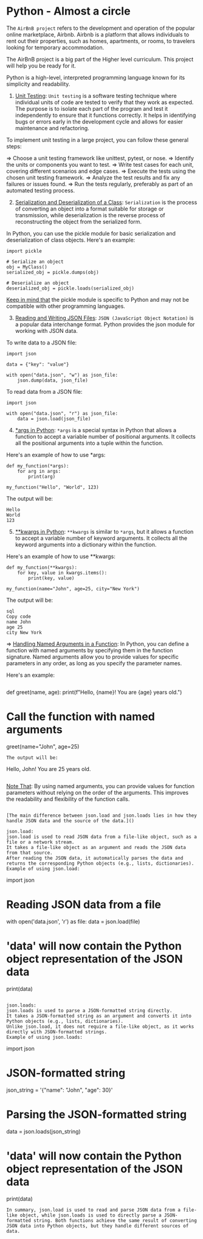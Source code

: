 # Python - Almost a circle

The `AirBnB project` refers to the development and operation of the popular online marketplace, Airbnb. Airbnb is a platform that allows individuals to rent out their properties, such as homes, apartments, or rooms, to travelers looking for temporary accommodation.

The AirBnB project is a big part of the Higher level curriculum. This project will help you be ready for it.

Python is a high-level, interpreted programming language known for its simplicity and readability.

1. [Unit Testing]():
`Unit testing` is a software testing technique where individual units of code are tested to verify that they work as expected. The purpose is to isolate each part of the program and test it independently to ensure that it functions correctly. It helps in identifying bugs or errors early in the development cycle and allows for easier maintenance and refactoring.

To implement unit testing in a large project, you can follow these general steps:

=> Choose a unit testing framework like unittest, pytest, or nose.
=> Identify the units or components you want to test.
=> Write test cases for each unit, covering different scenarios and edge cases.
=> Execute the tests using the chosen unit testing framework.
=> Analyze the test results and fix any failures or issues found.
=> Run the tests regularly, preferably as part of an automated testing process.

2. [Serialization and Deserialization of a Class]():
`Serialization` is the process of converting an object into a format suitable for storage or transmission, while deserialization is the reverse process of reconstructing the object from the serialized form.

In Python, you can use the pickle module for basic serialization and deserialization of class objects. Here's an example:

```
import pickle

# Serialize an object
obj = MyClass()
serialized_obj = pickle.dumps(obj)

# Deserialize an object
deserialized_obj = pickle.loads(serialized_obj)
```

[Keep in mind that]() the pickle module is specific to Python and may not be compatible with other programming languages.

3. [Reading and Writing JSON Files]():
`JSON (JavaScript Object Notation)` is a popular data interchange format. Python provides the json module for working with JSON data.

To write data to a JSON file:

```
import json

data = {"key": "value"}

with open("data.json", "w") as json_file:
    json.dump(data, json_file)
```

To read data from a JSON file:

```
import json

with open("data.json", "r") as json_file:
    data = json.load(json_file)
```

4. [\*args in Python]():
`*args` is a special syntax in Python that allows a function to accept a variable number of positional arguments. It collects all the positional arguments into a tuple within the function.

Here's an example of how to use \*args:

```
def my_function(*args):
    for arg in args:
        print(arg)

my_function("Hello", "World", 123)
```
The output will be:
```
Hello
World
123
```

5. [\*\*kwargs in Python]():
`**kwargs` is similar to `*args`, but it allows a function to accept a variable number of keyword arguments. It collects all the keyword arguments into a dictionary within the function.

Here's an example of how to use \*\*kwargs:

```
def my_function(**kwargs):
    for key, value in kwargs.items():
        print(key, value)

my_function(name="John", age=25, city="New York")
```
The output will be:
```
sql
Copy code
name John
age 25
city New York
```

=> [Handling Named Arguments in a Function]():
In Python, you can define a function with named arguments by specifying them in the function signature. Named arguments allow you to provide values for specific parameters in any order, as long as you specify the parameter names.

Here's an example:
```
```
def greet(name, age):
    print(f"Hello, {name}! You are {age} years old.")

# Call the function with named arguments
greet(name="John", age=25)
```
The output will be:
```
Hello, John! You are 25 years old.
```
```

[Note That](): By using named arguments, you can provide values for function parameters without relying on the order of the arguments. This improves the readability and flexibility of the function calls.
```

[The main difference between json.load and json.loads lies in how they handle JSON data and the source of the data.]()

json.load:
json.load is used to read JSON data from a file-like object, such as a file or a network stream.
It takes a file-like object as an argument and reads the JSON data from that source.
After reading the JSON data, it automatically parses the data and returns the corresponding Python objects (e.g., lists, dictionaries).
Example of using json.load:

```
import json

# Reading JSON data from a file
with open('data.json', 'r') as file:
    data = json.load(file)

# 'data' will now contain the Python object representation of the JSON data
print(data)
```

json.loads:
json.loads is used to parse a JSON-formatted string directly.
It takes a JSON-formatted string as an argument and converts it into Python objects (e.g., lists, dictionaries).
Unlike json.load, it does not require a file-like object, as it works directly with JSON-formatted strings.
Example of using json.loads:

```
import json

# JSON-formatted string
json_string = '{"name": "John", "age": 30}'

# Parsing the JSON-formatted string
data = json.loads(json_string)

# 'data' will now contain the Python object representation of the JSON data
print(data)
```
In summary, json.load is used to read and parse JSON data from a file-like object, while json.loads is used to directly parse a JSON-formatted string. Both functions achieve the same result of converting JSON data into Python objects, but they handle different sources of data.
